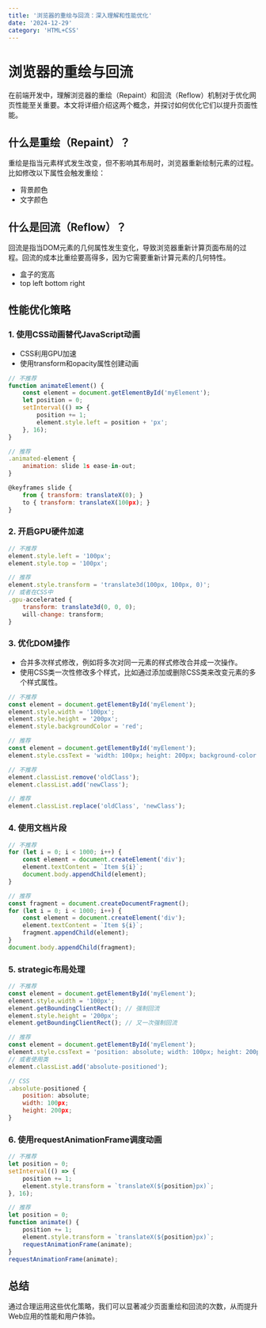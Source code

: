 ```yaml
---
title: '浏览器的重绘与回流：深入理解和性能优化'
date: '2024-12-29'
category: 'HTML+CSS'
---
```


# 浏览器的重绘与回流

在前端开发中，理解浏览器的重绘（Repaint）和回流（Reflow）机制对于优化网页性能至关重要。本文将详细介绍这两个概念，并探讨如何优化它们以提升页面性能。

## 什么是重绘（Repaint）？

重绘是指当元素样式发生改变，但不影响其布局时，浏览器重新绘制元素的过程。比如修改以下属性会触发重绘：
- 背景颜色
- 文字颜色

## 什么是回流（Reflow）？

回流是指当DOM元素的几何属性发生变化，导致浏览器重新计算页面布局的过程。回流的成本比重绘要高得多，因为它需要重新计算元素的几何特性。
- 盒子的宽高
- top left bottom right

## 性能优化策略

### 1. 使用CSS动画替代JavaScript动画
- CSS利用GPU加速
- 使用transform和opacity属性创建动画

```javascript
// 不推荐
function animateElement() {
    const element = document.getElementById('myElement');
    let position = 0;
    setInterval(() => {
        position += 1;
        element.style.left = position + 'px';
    }, 16);
}

// 推荐
.animated-element {
    animation: slide 1s ease-in-out;
}

@keyframes slide {
    from { transform: translateX(0); }
    to { transform: translateX(100px); }
}
```

### 2. 开启GPU硬件加速
```javascript
// 不推荐
element.style.left = '100px';
element.style.top = '100px';

// 推荐
element.style.transform = 'translate3d(100px, 100px, 0)';
// 或者在CSS中
.gpu-accelerated {
    transform: translate3d(0, 0, 0);
    will-change: transform;
}
```

### 3. 优化DOM操作
- 合并多次样式修改，例如将多次对同一元素的样式修改合并成一次操作。
- 使用CSS类一次性修改多个样式，比如通过添加或删除CSS类来改变元素的多个样式属性。
```javascript
// 不推荐
const element = document.getElementById('myElement');
element.style.width = '100px';
element.style.height = '200px';
element.style.backgroundColor = 'red';

// 推荐
const element = document.getElementById('myElement');
element.style.cssText = 'width: 100px; height: 200px; background-color: red;';

// 不推荐
element.classList.remove('oldClass');
element.classList.add('newClass');

// 推荐
element.classList.replace('oldClass', 'newClass');
```
### 4. 使用文档片段
```javascript
// 不推荐
for (let i = 0; i < 1000; i++) {
    const element = document.createElement('div');
    element.textContent = `Item ${i}`;
    document.body.appendChild(element);
}

// 推荐
const fragment = document.createDocumentFragment();
for (let i = 0; i < 1000; i++) {
    const element = document.createElement('div');
    element.textContent = `Item ${i}`;
    fragment.appendChild(element);
}
document.body.appendChild(fragment);
```

### 5. strategic布局处理
```javascript
// 不推荐
const element = document.getElementById('myElement');
element.style.width = '100px';
element.getBoundingClientRect(); // 强制回流
element.style.height = '200px';
element.getBoundingClientRect(); // 又一次强制回流

// 推荐
const element = document.getElementById('myElement');
element.style.cssText = 'position: absolute; width: 100px; height: 200px;';
// 或者使用类
element.classList.add('absolute-positioned');

// CSS
.absolute-positioned {
    position: absolute;
    width: 100px;
    height: 200px;
}
```

### 6. 使用requestAnimationFrame调度动画
```javascript
// 不推荐
let position = 0;
setInterval(() => {
    position += 1;
    element.style.transform = `translateX(${position}px)`;
}, 16);

// 推荐
let position = 0;
function animate() {
    position += 1;
    element.style.transform = `translateX(${position}px)`;
    requestAnimationFrame(animate);
}
requestAnimationFrame(animate);
```

## 总结

通过合理运用这些优化策略，我们可以显著减少页面重绘和回流的次数，从而提升Web应用的性能和用户体验。
